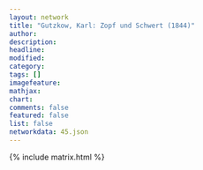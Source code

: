 ```yaml
---
layout: network
title: "Gutzkow, Karl: Zopf und Schwert (1844)"
author:
description:
headline:
modified:
category:
tags: []
imagefeature: 
mathjax: 
chart: 
comments: false
featured: false
list: false
networkdata: 45.json
---
```

{% include matrix.html %}
